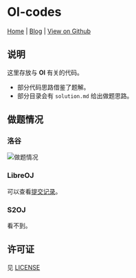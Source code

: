 # OI-codes

[Home](https://baoshuo.ren/) | [Blog](https://blog.baoshuo.ren/) | [View on Github](https://github.com/renbaoshuo/oi-codes)

## 说明

这里存放与 **OI** 有关的代码。

+ 部分代码思路借鉴了题解。
+ 部分目录会有 `solution.md` 给出做题思路。

## 做题情况

### 洛谷

![做题情况](https://luogu.vercel.app/api?id=168214)

### LibreOJ

可以查看[提交记录](https://loj.ac/s?submitter=renbaoshuo&status=Accepted)。

### S2OJ

看不到。

## 许可证

见 [LICENSE](LICENSE)
